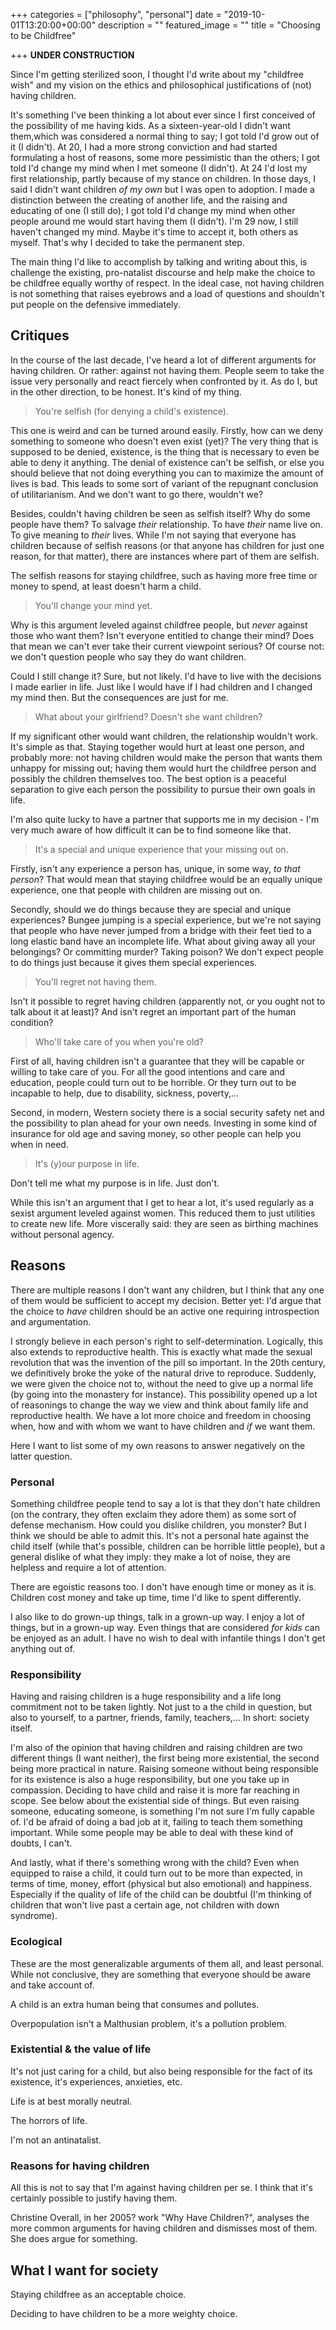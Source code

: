 +++
categories = ["philosophy", "personal"]
date = "2019-10-01T13:20:00+00:00"
description = ""
featured_image = ""
title = "Choosing to be Childfree"

+++
**UNDER CONSTRUCTION**

Since I'm getting sterilized soon, I thought I'd write about my "childfree wish" and my vision on the ethics and philosophical justifications of (not) having children.

It's something I've been thinking a lot about ever since I first conceived of the possibility of me having kids. As a sixteen-year-old I didn't want them,which was considered a normal thing to say; I got told I'd grow out of it (I didn't). At 20, I had a more strong conviction and had started formulating a host of reasons, some more pessimistic than the others; I got told I'd change my mind when I met someone (I didn't). At 24 I'd lost my first relationship, partly because of my stance on children. In those days, I said I didn't want children _of my own_ but I was open to adoption. I made a distinction between the creating of another life, and the raising and educating of one (I still do); I got told I'd change my mind when other people around me would start having them (I didn't). I'm 29 now, I still haven't changed my mind. Maybe it's time to accept it, both others as myself. That's why I decided to take the permanent step.

<!--more-->

The main thing I'd like to accomplish by talking and writing about this, is challenge the existing, pro-natalist discourse and help make the choice to be childfree equally worthy of respect. In the ideal case, not having children is not something that raises eyebrows and a load of questions and shouldn't put people on the defensive immediately.

## Critiques

In the course of the last decade, I've heard a lot of different arguments for having children. Or rather: against not having them. People seem to take the issue very personally and react fiercely when confronted by it. As do I, but in the other direction, to be honest. It's kind of my thing.

> You're selfish (for denying a child's existence).

This one is weird and can be turned around easily. Firstly, how can we deny something to someone who doesn't even exist (yet)? The very thing that is supposed to be denied, existence, is the thing that is necessary to even be able to deny it anything. The denial of existence can't be selfish, or else you should believe that not doing everything you can to maximize the amount of lives is bad. This leads to some sort of variant of the repugnant conclusion of utilitarianism. And we don't want to go there, wouldn't we?

Besides, couldn't having children be seen as selfish itself? Why do some people have them? To salvage _their_ relationship. To have _their_ name live on. To give meaning to _their_ lives. While I'm not saying that everyone has children because of selfish reasons (or that anyone has children for just one reason, for that matter), there are instances where part of them are selfish.

The selfish reasons for staying childfree, such as having more free time or money to spend, at least doesn't harm a child.

> You'll change your mind yet.

Why is this argument leveled against childfree people, but _never_ against those who want them? Isn't everyone entitled to change their mind? Does that mean we can't ever take their current viewpoint serious? Of course not: we don't question people who say they do want children.

Could I still change it? Sure, but not likely. I'd have to live with the decisions I made earlier in life. Just like I would have if I had children and I changed my mind then. But the consequences are just for me.

> What about your girlfriend? Doesn't she want children?

If my significant other would want children, the relationship wouldn't work. It's simple as that. Staying together would hurt at least one person, and probably more: not having children would make the person that wants them unhappy for missing out; having them would hurt the childfree person and possibly the children themselves too. The best option is a peaceful separation to give each person the possibility to pursue their own goals in life.

I'm also quite lucky to have a partner that supports me in my decision - I'm very much aware of how difficult it can be to find someone like that.

> It's a special and unique experience that your missing out on.

Firstly, isn't any experience a person has, unique, in some way, _to that person_? That would mean that staying childfree would be an equally unique experience, one that people with children are missing out on.

Secondly, should we do things because they are special and unique experiences? Bungee jumping is a special experience, but we're not saying that people who have never jumped from a bridge with their feet tied to a long elastic band have an incomplete life. What about giving away all your belongings? Or committing murder? Taking poison? We don't expect people to do things just because it gives them special experiences.

> You'll regret not having them.

Isn't it possible to regret having children (apparently not, or you ought not to talk about it at least)? And isn't regret an important part of the human condition?

> Who'll take care of you when you're old?

First of all, having children isn't a guarantee that they will be capable or willing to take care of you. For all the good intentions and care and education, people could turn out to be horrible. Or they turn out to be incapable to help, due to disability, sickness, poverty,...

Second, in modern, Western society there is a social security safety net and the possibility to plan ahead for your own needs. Investing in some kind of insurance for old age and saving money, so other people can help you when in need.

> It's (y)our purpose in life.

Don't tell me what my purpose is in life. Just don't.

While this isn't an argument that I get to hear a lot, it's used regularly as a sexist argument leveled against women. This reduced them to just utilities to create new life. More viscerally said: they are seen as birthing machines without personal agency.

## Reasons

There are multiple reasons I don't want any children, but I think that any one of them would be sufficient to accept my decision. Better yet: I'd argue that the choice to _have_ children should be an active one requiring introspection and argumentation.

I strongly believe in each person's right to self-determination. Logically, this also extends to reproductive health. This is exactly what made the sexual revolution that was the invention of the pill so important. In the 20th century, we definitively broke the yoke of the natural drive to reproduce. Suddenly, we were given the choice not to, without the need to give up a normal life (by going into the monastery for instance). This possibility opened up a lot of reasonings to change the way we view and think about family life and reproductive health. We have a lot more choice and freedom in choosing when, how and with whom we want to have children and _if_ we want them.

Here I want to list some of my own reasons to answer negatively on the latter question.

### Personal

Something childfree people tend to say a lot is that they don't hate children (on the contrary, they often exclaim they adore them) as some sort of defense mechanism. How could you dislike children, you monster? But I think we should be able to admit this. It's not a personal hate against the child itself (while that's possible, children can be horrible little people), but a general dislike of what they imply: they make a lot of noise, they are helpless and require a lot of attention.

There are egoistic reasons too. I don't have enough time or money as it is. Children cost money and take up time, time I'd like to spent differently.

I also like to do grown-up things, talk in a grown-up way. I enjoy a lot of things, but in a grown-up way. Even things that are considered _for kids_ can be enjoyed as an adult. I have no wish to deal with infantile things I don't get anything out of.

### Responsibility

Having and raising children is a huge responsibility and a life long commitment not to be taken lightly. Not just to a the child in question, but also to yourself, to a partner, friends, family, teachers,... In short: society itself.

I'm also of  the opinion that having children and raising children are two different things (I want neither), the first being more existential, the second being more practical in nature. Raising someone without being responsible for its existence is also a huge responsibility, but one you take up in compassion. Deciding to have child and raise it is more far reaching in scope. See below about the existential side of things. But even raising someone, educating someone, is something I'm not sure I'm fully capable of. I'd be afraid of doing a bad job at it, failing to teach them something important. While some people may be able to deal with these kind of doubts, I can't. 

And lastly, what if there's something wrong with the child? Even when equipped to raise a child, it could turn out to be more than expected, in terms of time, money, effort (physical but also emotional) and happiness. Especially if the quality of life of the child can be doubtful (I'm thinking of children that won't live past a certain age, not children with down syndrome). 

### Ecological

These are the most generalizable arguments of them all, and least personal. While not conclusive, they are something that everyone should be aware and take account of.

A child is an extra human being that consumes and pollutes.

Overpopulation isn't a Malthusian problem, it's a pollution problem.

### Existential & the value of life

It's not just caring for a child, but also being responsible for the fact of its existence, it's experiences, anxieties, etc.

Life is at best morally neutral.

The horrors of life.

I'm not an antinatalist.

### Reasons for having children

All this is not to say that I'm against having children per se. I think that it's certainly possible to justify having them.

Christine Overall, in her 2005? work "Why Have Children?", analyses the more common arguments for having children and dismisses most of them. She does argue for something.

## What I want for society

Staying childfree as an acceptable choice.

Deciding to have children to be a more weighty choice.